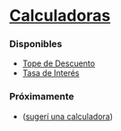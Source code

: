 # [Calculadoras](https://elivinsky.github.io/calculadoras)

### Disponibles
 - [Tope de Descuento](https://elivinsky.github.io/calculadoras/tope-de-descuento)
 - [Tasa de Interés](https://elivinsky.github.io/calculadoras/tasa-de-interes)

### Próximamente
- ([sugerí una calculadora](https://github.com/elivinsky/calculadoras/issues/new))
